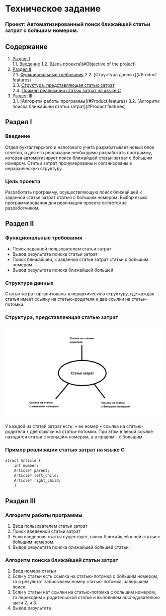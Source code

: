 # Техническое задание 

### Проект: Автоматизированный поиск ближайшей статьи затрат с бо́льшим номером.

## Содержание

1. [Раздел I](#chapter-i) \
    1.1. [Введение](#introduction)
    1.2. [Цель проекта](#Objective of the project)
2. [Раздел II](#chapter-ii) \
    2.1. [Функциональные требования](#information)
    2.2. [Структура данных](#Product features)     
    2.3. [Структура, представляющая статью затрат](#information)   
    2.4. [Пример реализации статью затрат на языке С](#information) 
3. [Раздел III](#chapter-iii) \
    3.1. [Алгоритм работы программы](#Product features) 
    3.2. [Алгоритм поиска ближайшей статьи затрат](#Product features) 


## Раздел I

### Введение

Отдел бухгалтерского и налогового учета разрабатывает новый блок отчетов, и для его реализации необходимо разработать программу, которая автоматизирует поиск ближайшей статьи затрат с бо́льшим номером. Статьи затрат пронумерованы и организованы в иерархическую структуру.

### Цель проекта

Разработать программу, осуществляющую поиск ближайшей к заданной статье затрат статью с бо́льшим номером.
Выбор языка программирования для реализации проекта остается за разработчиком.

## Раздел II

### Функциональные требования

- Поиск заданной пользователем статьи затрат 
- Вывод результата поиска статьи затрат
- Поиск ближайшей, к заданной статье затрат статьи с бо́льшим номером.
- Вывод результата поиска ближайшей большей

### Структура данных 

Статьи затрат организованы в иерархическую структуру, где каждая статья имеет ссылку на статью-родителя и две ссылки на статьи-потомки.

### Структура, представляющая статью затрат

![](image/image.png)

У каждой из статей затрат есть: 
	•	ее номер
	•	ссылка на статью-родителя
	•	две ссылки на статьи-потомки. При этом в левой ссылке находятся статьи с меньшим номером, а в правом - с большим.

### Пример реализации статью затрат на языке С

``` brew
struct Article {
    int number;
    Article* parent;
    Article* left_child;
    Article* right_child;
    }
```

## Раздел III

### Алгоритм работы программы

1. Ввод пользователем статьи затрат
2. Поиск введенной статьи затрат
3. Если введенная статья существует, поиск ближайшей к ней статьи с бо́льшим номером.
4. Вывод результата поиска ближайшей бо́льшей статьи.


### Алгоритм поиска ближайшей статьи затрат

1. Ввод номера статьи 
2. Если у статьи есть ссылка на статью-потомка с бо́льшим номером, то в результат записываем номер 
статью-потомка, завершаем поиск
3. Если у статьи нет ссылки на статью-потомка с бо́льшим номером, то переходим к родительской статье
и выполняем последовательно шаги 2. и 3.
4. Вывод результата



